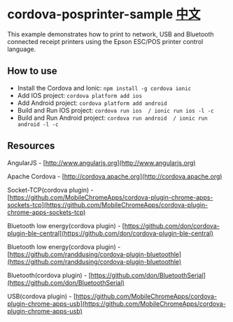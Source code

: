 # cordova-posprinter-sample [中文](Chinese.md)


This example demonstrates how to print to network, USB and Bluetooth connected receipt printers using the Epson ESC/POS printer control language.


## How to use

* Install the Cordova and Ionic: ``` npm install -g cordova ionic ```
* Add IOS project: ``` cordova platform add ios ``` 
* Add Android project: ``` cordova platform add android ``` 
* Build and Run IOS project: ``` cordova run ios  / ionic run ios -l -c ``` 
* Build and Run Android project: ``` cordova run android  / ionic run android -l -c ``` 

## Resources

AngularJS - [http://www.angularjs.org](http://www.angularjs.org)

Apache Cordova - [http://cordova.apache.org](http://cordova.apache.org)

Socket-TCP(cordova plugin) - [https://github.com/MobileChromeApps/cordova-plugin-chrome-apps-sockets-tcp](https://github.com/MobileChromeApps/cordova-plugin-chrome-apps-sockets-tcp)

Bluetooth low energy(cordova plugin) - [https://github.com/don/cordova-plugin-ble-central](https://github.com/don/cordova-plugin-ble-central)

Bluetooth low energy(cordova plugin) - [https://github.com/randdusing/cordova-plugin-bluetoothle](https://github.com/randdusing/cordova-plugin-bluetoothle)

Bluetooth(cordova plugin) - [https://github.com/don/BluetoothSerial](https://github.com/don/BluetoothSerial)

USB(cordova plugin) - [https://github.com/MobileChromeApps/cordova-plugin-chrome-apps-usb](https://github.com/MobileChromeApps/cordova-plugin-chrome-apps-usb)
